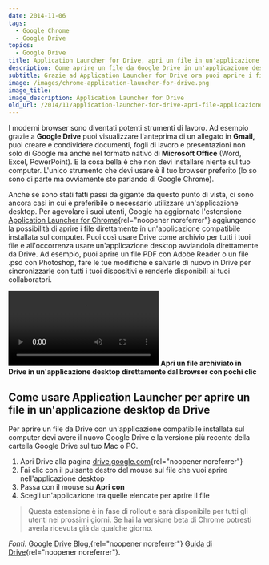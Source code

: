 ```yaml
---
date: 2014-11-06
tags:
  - Google Chrome
  - Google Drive
topics:
  - Google Drive
title: Application Launcher for Drive, apri un file in un'applicazione desktop direttamente da Drive
description: Come aprire un file da Google Drive in un'applicazione desktop.
subtitle: Grazie ad Application Launcher for Drive ora puoi aprire i file archiviati in Drive direttamente dal browser in un'applicazione compatibile installata sul tuo computer.
image: /images/chrome-application-launcher-for-drive.png
image_title:
image_description: Application Launcher for Drive
old_url: /2014/11/application-launcher-for-drive-apri-file-applicazione-desktop-Google-Drive.html
---
```


I moderni browser sono diventati potenti strumenti di lavoro. Ad esempio grazie a **Google Drive** puoi visualizzare l'anteprima di un allegato in **Gmail,** puoi creare e condividere documenti, fogli di lavoro e presentazioni non solo di Google ma anche nel formato nativo di **Microsoft Office** (Word, Excel, PowerPoint). E la cosa bella è che non devi installare niente sul tuo computer. L'unico strumento che devi usare è il tuo browser preferito (lo so sono di parte ma ovviamente sto parlando di Google Chrome).

Anche se sono stati fatti passi da gigante da questo punto di vista, ci sono ancora casi in cui è preferibile o necessario utilizzare un'applicazione desktop. Per agevolare i suoi utenti, Google ha aggiornato l'estensione [Application Launcher for Chrome](https://chrome.google.com/webstore/detail/application-launcher-for/lmjegmlicamnimmfhcmpkclmigmmcbeh){rel="noopener noreferrer"} aggiungendo la possibilità di aprire i  file direttamente in un'applicazione compatibile installata sul computer. Puoi così usare Drive come archivio per tutti i tuoi file e all'occorrenza usare un'applicazione desktop avviandola direttamente da Drive. Ad esempio, puoi aprire un file PDF con Adobe Reader o un file .psd con Photoshop, fare le tue modifiche e salvarle di nuovo in Drive per sincronizzarle con tutti i tuoi dispositivi e renderle disponibili ai tuoi collaboratori.

<video autoplay loop>
  <source src="/video/chrome-aprire-file-in-applicazione-desktop.mp4">
</video>
<strong>Apri un file archiviato in Drive in un'applicazione desktop direttamente dal browser con pochi clic</strong>

## Come usare Application Launcher per aprire un file in un'applicazione desktop da Drive

Per aprire un file da Drive con un'applicazione compatibile installata sul computer devi avere il nuovo Google Drive e la versione più recente della cartella Google Drive sul tuo Mac o PC.

1. Apri Drive alla pagina [drive.google.com](drive.google.com){rel="noopener noreferrer"}
2. Fai clic con il pulsante destro del mouse sul file che vuoi aprire nell'applicazione desktop
3. Passa con il mouse su **Apri con**
4. Scegli un'applicazione tra quelle elencate per aprire il file

> Questa estensione è in fase di rollout e sarà disponibile per tutti gli utenti nei prossimi giorni. Se hai la versione beta di Chrome potresti averla ricevuta già da qualche giorno.

_Fonti:_ [Google Drive Blog,](https://googledrive.blogspot.it/2014/11/launch-desktop-applications-from-google.html){rel="noopener noreferrer"} [Guida di Drive](https://support.google.com/drive/answer/2423485?hl=it#webapps){rel="noopener noreferrer"}.
